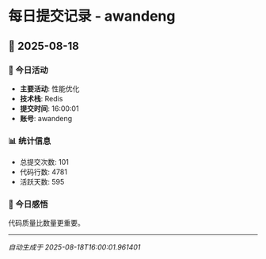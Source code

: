 # 每日提交记录 - awandeng

## 📅 2025-08-18

### 🎯 今日活动
- **主要活动**: 性能优化
- **技术栈**: Redis
- **提交时间**: 16:00:01
- **账号**: awandeng

### 📊 统计信息
- 总提交次数: 101
- 代码行数: 4781
- 活跃天数: 595

### 💭 今日感悟
代码质量比数量更重要。

---
*自动生成于 2025-08-18T16:00:01.961401*
